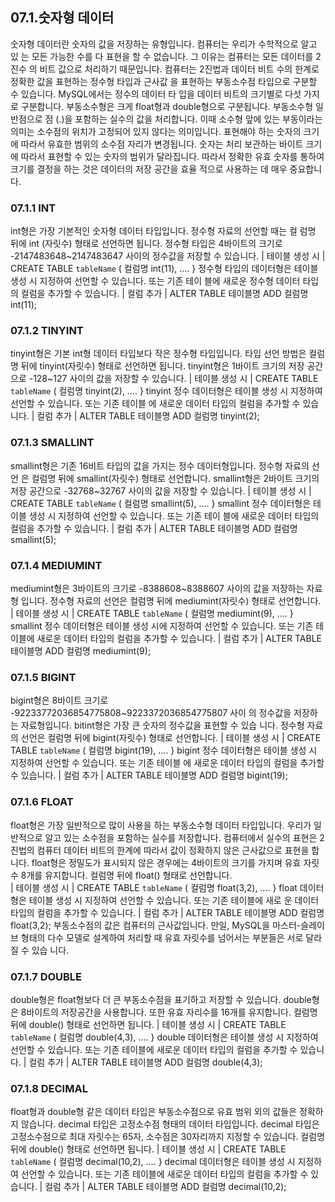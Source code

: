 
## 07.1.숫자형 데이터 
숫자형 데이터란 숫자의 값을 저장하는 유형입니다. 컴퓨터는 우리가 수학적으로 알고 있 는 모든 가능한 수를 다 표현을 할 수 없습니다. 그 이유는 컴퓨터는 모든 데이터를 2진수 의 비트 값으로 처리하기 때문입니다. 
컴퓨터는 2진법과 데이터 비트 수의 한계로 정확한 값을 표현하는 정수형 타입과 근사값 을 표현하는 부동소수점 타입으로 구분할 수 있습니다. MySQL에서는 정수의 데이터 타 입을 데이터 비트의 크기별로 다섯 가지로 구분합니다. 
부동소수형은 크게 float형과 double형으로 구분됩니다. 부동소수형 일반점으로 점 (.)을 포함하는 실수의 값을 처리합니다. 이때 소수형 앞에 있는 부동이라는 의미는 소수점의 위치가 고정되어 있지 않다는 의미입니다. 표현해야 하는 숫자의 크기에 따라서 유효한 범위의 소수점 자리가 변경됩니다. 
숫자는 처리 보관하는 바이트 크기에 따라서 표현할 수 있는 숫자의 범위가 달라집니다. 따라서 정확한 유효 숫자를 통하여 크기를 결정을 하는 것은 데이터의 저장 공간을 효율 적으로 사용하는 데 매우 중요합니다. 

### 07.1.1 INT 
int형은 가장 기본적인 숫자형 데이터 타입입니다. 정수형 자료의 선언할 때는 컬 럼명 뒤에 int (자릿수) 형태로 선언하면 됩니다. 정수형 타입은 4바이트의 크기로 -2147483648~2147483647 사이의 정수값을 저장할 수 있습니다. 
| 테이블 생성 시 | 
CREATE TABLE `tableName` ( 컬럼명 int(11), 
…. } 
정수형 타입의 데이터형은 테이블 생성 시 지정하여 선언할 수 있습니다. 또는 기존 테이 블에 새로운 정수형 데이터 타입의 컬럼을 추가할 수 있습니다. 
| 컬럼 추가 | 
ALTER TABLE 테이블명 ADD 컬럼명 int(11); 

### 07.1.2 TINYINT 
tinyint형은 기본 int형 데이터 타입보다 작은 정수형 타입입니다. 타입 선언 방법은 컬럼 명 뒤에 tinyint(자릿수) 형태로 선언하면 됩니다. tinyint형은 1바이트 크기의 저장 공간 으로 -128~127 사이의 값을 저장할 수 있습니다. 
| 테이블 생성 시 | 
CREATE TABLE `tableName` ( 컬럼명 tinyint(2), …. 
} 
tinyint 정수 데이터형은 테이블 생성 시 지정하여 선언할 수 있습니다. 또는 기존 테이블 에 새로운 데이터 타입의 컬럼을 추가할 수 있습니다. 
| 컬럼 추가 | 
ALTER TABLE 테이블명 ADD 컬럼명 tinyint(2); 

### 07.1.3 SMALLINT 
smallint형은 기존 16비트 타입의 값을 가지는 정수 데이터형입니다. 정수형 자료의 선언 은 컬럼명 뒤에 smallint(자릿수) 형태로 선언합니다. smallint형은 2바이트 크기의 저장 공간으로 -32768~32767 사이의 값을 저장할 수 있습니다. 
| 테이블 생성 시 | 
CREATE TABLE `tableName` ( 컬럼명 smallint(5), …. 
} 
smallint 정수 데이터형은 테이블 생성 시 지정하여 선언할 수 있습니다. 또는 기존 테이 블에 새로운 데이터 타입의 컬럼을 추가할 수 있습니다. 
| 컬럼 추가 | 
ALTER TABLE 테이블명 ADD 컬럼명 smallint(5); 

### 07.1.4 MEDIUMINT 
mediumint형은 3바이트의 크기로 -8388608~8388607 사이의 값을 저장하는 자료형 입니다. 정수형 자료의 선언은 컬럼명 뒤에 mediumint(자릿수) 형태로 선언합니다. 
| 테이블 생성 시 | 
CREATE TABLE `tableName` ( 컬럼명 mediumint(9), …. 
} 
smallint 정수 데이터형은 테이블 생성 시에 지정하여 선언할 수 있습니다. 또는 기존 테 
이블에 새로운 데이터 타입의 컬럼을 추가할 수 있습니다. 
| 컬럼 추가 | 
ALTER TABLE 테이블명 ADD 컬럼명 mediumint(9); 

### 07.1.5 BIGINT 
bigint형은 8바이트 크기로 -92233772036854775808~9223372036854775807 사이 의 정수값을 저장하는 자료형입니다. bitint형은 가장 큰 숫자의 정수값을 표현할 수 있습 니다. 정수형 자료의 선언은 컬럼명 뒤에 bigint(자릿수) 형태로 선언합니다. 
| 테이블 생성 시 | 
CREATE TABLE `tableName` ( 컬럼명 bigint(19), …. } 
bigint 정수 데이터형은 테이블 생성 시 지정하여 선언할 수 있습니다. 또는 기존 테이블 에 새로운 데이터 타입의 컬럼을 추가할 수 있습니다. 
| 컬럼 추가 | 
ALTER TABLE 테이블명 ADD 컬럼명 bigint(19); 

### 07.1.6 FLOAT 
float형은 가장 일반적으로 많이 사용을 하는 부동소수형 데이터 타입입니다. 우리가 일 반적으로 알고 있는 소수점을 포함하는 실수를 저장합니다. 
컴퓨터에서 실수의 표현은 2진법의 컴퓨터 데이터 비트의 한계에 따라서 값이 정확하지 
않은 근사값으로 표현을 합니다. float형은 정밀도가 표시되지 않은 경우에는 4바이트의 크기를 가지며 유효 자릿수 8개를 유지합니다. 
컬럼명 뒤에 float() 형태로 선언합니다.  
| 테이블 생성 시 | 
CREATE TABLE `tableName` ( 
컬럼명 float(3,2), 
…. } 
float 데이터형은 테이블 생성 시 지정하여 선언할 수 있습니다. 또는 기존 테이블에 새로 운 데이터 타입의 컬럼을 추가할 수 있습니다. 
| 컬럼 추가 | 
ALTER TABLE 테이블명 ADD 컬럼명 float(3,2); 
부동소수점의 값은 컴퓨터의 근사값입니다. 만일, MySQL을 마스터-슬레이브 형태의 다수 모델로 설계하여 처리할 때 유효 자릿수를 넘어서는 부분들은 서로 달라질 수 있습 니다. 

### 07.1.7 DOUBLE 
double형은 float형보다 더 큰 부동소수점을 표기하고 저장할 수 있습니다. double형은 8바이트의 저장공간을 사용합니다. 또한 유효 자리수를 16개를 유지합니다. 
컬럼명 뒤에 double() 형태로 선언하면 됩니다. 
| 테이블 생성 시 | 
CREATE TABLE `tableName` ( 컬럼명 double(4,3), …. 
} 
double 데이터형은 테이블 생성 시 지정하여 선언할 수 있습니다. 또는 기존 테이블에 새로운 데이터 타입의 컬럼을 추가할 수 있습니다. 
| 컬럼 추가 | 
ALTER TABLE 테이블명 ADD 컬럼명 double(4,3); 

### 07.1.8 DECIMAL 
float형과 double형 같은 데이터 타입은 부동소수점으로 유효 범위 외의 값들은 정확하 지 않습니다. decimal 타입은 고정소수점 형태의 데이터 타입입니다. decimal 타입은 고정소수점으로 최대 자릿수는 65자, 소수점은 30자리까지 지정할 수 있습니다. 
컬럼명 뒤에 double() 형태로 선언하면 됩니다. 
| 테이블 생성 시 | 
CREATE TABLE `tableName` ( 컬럼명 decimal(10,2), …. 
} 
decimal 데이터형은 테이블 생성 시 지정하여 선언할 수 있습니다. 또는 기존 테이블에 새로운 데이터 타입의 컬럼을 추가할 수 있습니다. 
| 컬럼 추가 | 
ALTER TABLE 테이블명 ADD 컬럼명 decimal(10,2); 